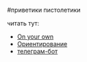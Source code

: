 #приветики пистолетики

читать тут:

* [On your own](/on-your-own)
* [Ориентирование](/orienteering)
* [телеграм-бот](/tgbot-guide)